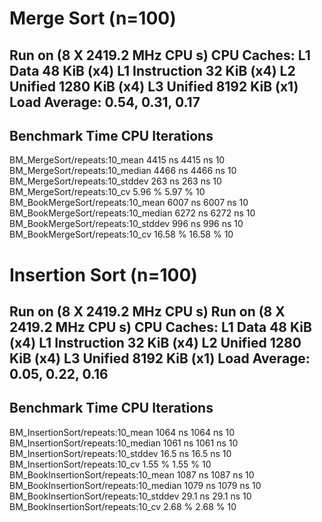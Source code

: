# Merge Sort (n=100)

Run on (8 X 2419.2 MHz CPU s)
CPU Caches:
  L1 Data 48 KiB (x4)
  L1 Instruction 32 KiB (x4)
  L2 Unified 1280 KiB (x4)
  L3 Unified 8192 KiB (x1)
Load Average: 0.54, 0.31, 0.17
-----------------------------------------------------------------------------
Benchmark                                   Time             CPU   Iterations
-----------------------------------------------------------------------------
BM_MergeSort/repeats:10_mean             4415 ns         4415 ns           10
BM_MergeSort/repeats:10_median           4466 ns         4466 ns           10
BM_MergeSort/repeats:10_stddev            263 ns          263 ns           10
BM_MergeSort/repeats:10_cv               5.96 %          5.97 %            10
BM_BookMergeSort/repeats:10_mean         6007 ns         6007 ns           10
BM_BookMergeSort/repeats:10_median       6272 ns         6272 ns           10
BM_BookMergeSort/repeats:10_stddev        996 ns          996 ns           10
BM_BookMergeSort/repeats:10_cv          16.58 %         16.58 %            10


# Insertion Sort (n=100)

Run on (8 X 2419.2 MHz CPU s)
Run on (8 X 2419.2 MHz CPU s)
CPU Caches:
  L1 Data 48 KiB (x4)
  L1 Instruction 32 KiB (x4)
  L2 Unified 1280 KiB (x4)
  L3 Unified 8192 KiB (x1)
Load Average: 0.05, 0.22, 0.16
---------------------------------------------------------------------------------
Benchmark                                       Time             CPU   Iterations
---------------------------------------------------------------------------------
BM_InsertionSort/repeats:10_mean             1064 ns         1064 ns           10
BM_InsertionSort/repeats:10_median           1061 ns         1061 ns           10
BM_InsertionSort/repeats:10_stddev           16.5 ns         16.5 ns           10
BM_InsertionSort/repeats:10_cv               1.55 %          1.55 %            10
BM_BookInsertionSort/repeats:10_mean         1087 ns         1087 ns           10
BM_BookInsertionSort/repeats:10_median       1079 ns         1079 ns           10
BM_BookInsertionSort/repeats:10_stddev       29.1 ns         29.1 ns           10
BM_BookInsertionSort/repeats:10_cv           2.68 %          2.68 %            10
